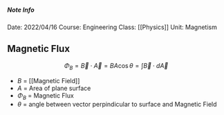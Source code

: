 ##### Note Info
Date: 2022/04/16
Course: Engineering
Class: [[Physics]]
Unit: Magnetism

## Magnetic Flux
$$ \Phi_B = \vec{B}\cdot\vec{A} = BA\cos\theta = \int\vec{B}\cdot d\vec A $$
- $B$ = [[Magnetic Field]]
- $A$ = Area of plane surface
- $\Phi_B$ = Magnetic Flux
- $\theta$ = angle between vector perpindicular to surface and Magnetic Field